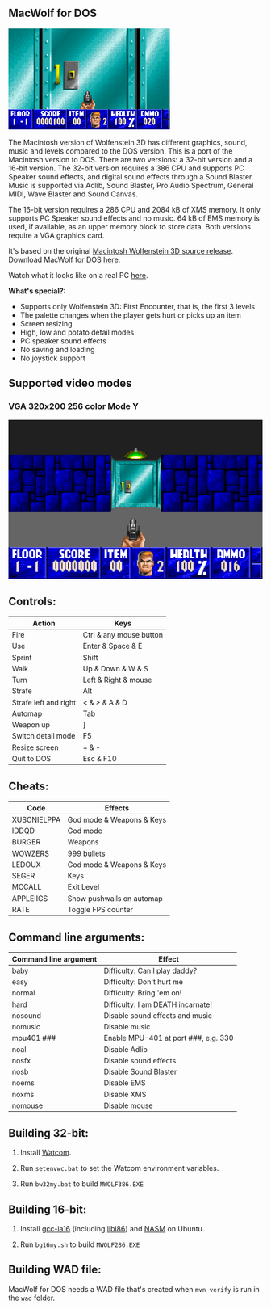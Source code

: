 ## MacWolf for DOS
![MacWolf for DOS](readme_imgs/macwolf.gif?raw=true)

The Macintosh version of Wolfenstein 3D has different graphics, sound, music and levels compared to the DOS version.
This is a port of the Macintosh version to DOS.
There are two versions: a 32-bit version and a 16-bit version.
The 32-bit version requires a 386 CPU and supports PC Speaker sound effects, and digital sound effects through a Sound Blaster.
Music is supported via Adlib, Sound Blaster, Pro Audio Spectrum, General MIDI, Wave Blaster and Sound Canvas.

The 16-bit version requires a 286 CPU and 2084 kB of XMS memory.
It only supports PC Speaker sound effects and no music.
64 kB of EMS memory is used, if available, as an upper memory block to store data.
Both versions require a VGA graphics card.

It's based on the original [Macintosh Wolfenstein 3D source release](https://github.com/Blzut3/Wolf3D-Mac).
Download MacWolf for DOS [here](https://github.com/FrenkelS/Wolf3D-Mac-for-DOS/releases).

Watch what it looks like on a real PC [here](https://www.youtube.com/watch?v=69g_g_kB9bQ).

**What's special?:**
 - Supports only Wolfenstein 3D: First Encounter, that is, the first 3 levels
 - The palette changes when the player gets hurt or picks up an item 
 - Screen resizing
 - High, low and potato detail modes
 - PC speaker sound effects
 - No saving and loading
 - No joystick support

## Supported video modes

### VGA 320x200 256 color Mode Y
![MacWolf for DOS in 256 colors](readme_imgs/macwolf.png?raw=true)

## Controls:
|Action               |Keys                   |
|---------------------|-----------------------|
|Fire                 |Ctrl & any mouse button|
|Use                  |Enter & Space & E      |
|Sprint               |Shift                  |
|Walk                 |Up & Down & W & S      |
|Turn                 |Left & Right & mouse   |
|Strafe               |Alt                    |
|Strafe left and right|< & > & A & D          |
|Automap              |Tab                    |
|Weapon up            |]                      |
|Switch detail mode   |F5                     |
|Resize screen        |+ & -                  |
|Quit to DOS          |Esc & F10              |

## Cheats:
|Code       |Effects                  |
|-----------|-------------------------|
|XUSCNIELPPA|God mode & Weapons & Keys|
|IDDQD      |God mode                 |
|BURGER     |Weapons                  |
|WOWZERS    |999 bullets              |
|LEDOUX     |God mode & Weapons & Keys|
|SEGER      |Keys                     |
|MCCALL     |Exit Level               |
|APPLEIIGS  |Show pushwalls on automap|
|RATE       |Toggle FPS counter       |

## Command line arguments:
|Command line argument|Effect                              |
|---------------------|------------------------------------|
|baby                 |Difficulty: Can I play daddy?       |
|easy                 |Difficulty: Don't hurt me           |
|normal               |Difficulty: Bring 'em on!           |
|hard                 |Difficulty: I am DEATH incarnate!   |
|nosound              |Disable sound effects and music     |
|nomusic              |Disable music                       |
|mpu401 ###           |Enable MPU-401 at port ###, e.g. 330|
|noal                 |Disable Adlib                       |
|nosfx                |Disable sound effects               |
|nosb                 |Disable Sound Blaster               |
|noems                |Disable EMS                         |
|noxms                |Disable XMS                         |
|nomouse              |Disable mouse                       |

## Building 32-bit:
1) Install [Watcom](https://github.com/open-watcom/open-watcom-v2).

2) Run `setenvwc.bat` to set the Watcom environment variables.

3) Run `bw32my.bat` to build `MWOLF386.EXE`

## Building 16-bit:
1) Install [gcc-ia16](https://launchpad.net/%7Etkchia/+archive/ubuntu/build-ia16) (including [libi86](https://gitlab.com/tkchia/libi86)) and [NASM](https://www.nasm.us) on Ubuntu.

2) Run `bg16my.sh` to build `MWOLF286.EXE`

## Building WAD file:
MacWolf for DOS needs a WAD file that's created when `mvn verify` is run in the `wad` folder.

